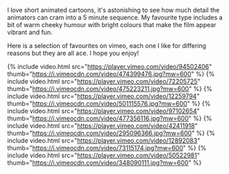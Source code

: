I love short animated cartoons, it's astonishing to see how much detail the animators
can cram into a 5 minute sequence. My favourite type includes a bit of warm
cheeky humour with bright colours that make the film appear vibrant and fun.

Here is a selection of favourites on vimeo, each one I like for differing reasons
but they are all ace. I hope you enjoy!

{% include video.html src="https://player.vimeo.com/video/94502406" thumb="https://i.vimeocdn.com/video/474399476.jpg?mw=600" %}
{% include video.html src="https://player.vimeo.com/video/72205725" thumb="https://i.vimeocdn.com/video/475223211.jpg?mw=600" %}
{% include video.html src="https://player.vimeo.com/video/12259794" thumb="https://i.vimeocdn.com/video/501115576.jpg?mw=600" %}
{% include video.html src="https://player.vimeo.com/video/97102654" thumb="https://i.vimeocdn.com/video/477356116.jpg?mw=600" %}
{% include video.html src="https://player.vimeo.com/video/42411918" thumb="https://i.vimeocdn.com/video/295096366.jpg?mw=600" %}
{% include video.html src="https://player.vimeo.com/video/12892083" thumb="https://i.vimeocdn.com/video/73115174.jpg?mw=600" %}
{% include video.html src="https://player.vimeo.com/video/50522981" thumb="https://i.vimeocdn.com/video/348090111.jpg?mw=600" %}
